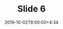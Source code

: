 ---
type: lecture
date: 2019-10-02T8:00:00+4:34
title: Slide 6
slides: /Static_files/slides/S6.pdf
#video: https://drive.iust.ac.ir/index.php/s/Xu0ZXbjx5bsakKV/download?path=%2FVideos&files=S1.mp4
#notes: /static_files/presentations/lec.zip
#codes: /static_files/presentations/code.zip
tldr: "The  architecture of database  "
#thumbnail: /static_files/presentations/lec.jpg
---